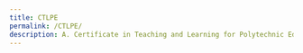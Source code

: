 ```yaml
---
title: CTLPE
permalink: /CTLPE/
description: A.	Certificate in Teaching and Learning for Polytechnic Educators (CTLPE)
---
```

